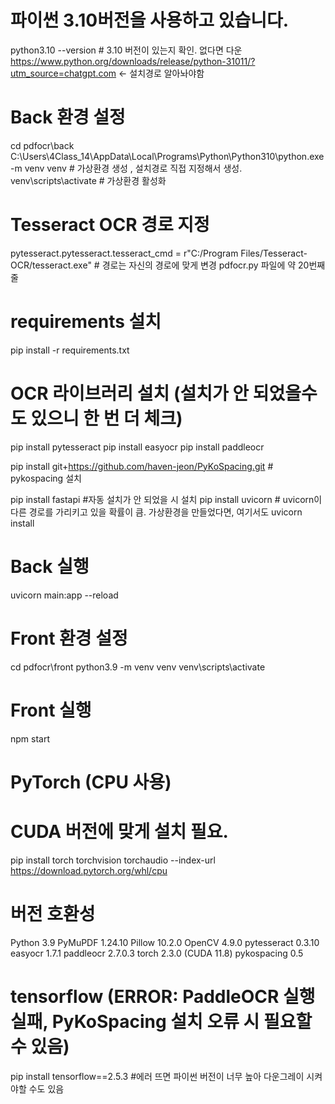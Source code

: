 # 파이썬 3.10버전을 사용하고 있습니다.
python3.10 --version     # 3.10 버전이 있는지 확인. 없다면 다운 https://www.python.org/downloads/release/python-31011/?utm_source=chatgpt.com     <- 설치경로 알아놔야함

# Back 환경 설정
cd pdfocr\back
C:\Users\4Class_14\AppData\Local\Programs\Python\Python310\python.exe -m venv venv      # 가상환경 생성 , 설치경로 직접 지정해서 생성.
venv\scripts\activate       # 가상환경 활성화

# Tesseract OCR 경로 지정
pytesseract.pytesseract.tesseract_cmd = r"C:/Program Files/Tesseract-OCR/tesseract.exe"   # 경로는 자신의 경로에 맞게 변경  pdfocr.py 파일에 약 20번째 줄

# requirements 설치
pip install -r requirements.txt

# OCR 라이브러리 설치 (설치가 안 되었을수도 있으니 한 번 더 체크)
pip install pytesseract 
pip install easyocr
pip install paddleocr

pip install git+https://github.com/haven-jeon/PyKoSpacing.git       # pykospacing 설치

pip install fastapi #자동 설치가 안 되었을 시 설치
pip install uvicorn # uvicorn이 다른 경로를 가리키고 있을 확률이 큼. 가상환경을 만들었다면, 여기서도 uvicorn install

# Back 실행
uvicorn main:app --reload

# Front 환경 설정
cd pdfocr\front
python3.9 -m venv venv
venv\scripts\activate

# Front 실행
npm start



# PyTorch (CPU 사용)
# CUDA 버전에 맞게 설치 필요.
pip install torch torchvision torchaudio --index-url https://download.pytorch.org/whl/cpu

# 버전 호환성
Python 3.9
PyMuPDF 1.24.10
Pillow 10.2.0
OpenCV 4.9.0
pytesseract 0.3.10
easyocr 1.7.1
paddleocr 2.7.0.3
torch 2.3.0 (CUDA 11.8)
pykospacing 0.5

# tensorflow (ERROR: PaddleOCR 실행 실패, PyKoSpacing 설치 오류 시 필요할 수 있음)
pip install tensorflow==2.5.3
#에러 뜨면 파이썬 버전이 너무 높아 다운그레이 시켜야할 수도 있음